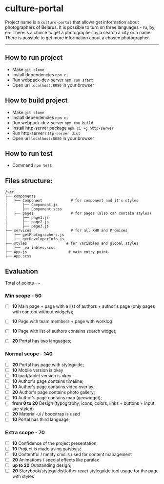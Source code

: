 # culture-portal
Project name is a `culture-portal` that allows get information about photographers of Belarus.
It is possible to turn on three languages - ru, by, en.
There is a choice to get a photographer by a search a city or a name.
There is possible to get more information about a chosen photographer.

****
## How to run project
* Make `git clone`
* Install dependencies `npm ci`
* Run webpack-dev-server `npm run start`
* Open url `localhost:8080` in your browser

## How to build project
* Make `git clone`
* Install dependencies `npm ci`
* Run webpack-dev-server `npm run build`
* Install http-server package `npm ci -g http-server`
* Run http-server `http-server dist`
* Open url `localhost:8080` in your browser

## How to run test
* Command `npm test`


## Files structure:
```
/src
├── components
│   ├── Component             # for component and it's styles
|       ├── Component.js
|       ├── Component.scss
│   ├── pages                 # for pages (also can contain styles)
|       ├── page1.js
|       ├── page2.js
|       ├── page3.js
├── services                  # for all XHR and Promises
│   ├── getPhotographers.js
│   ├── getDeveloperInfo.js
├── styles                  # for variables and global styles
│   ├── _variables.scss
├── App.js                   # main entry point.
├── App.scss
```

## Evaluation

Total of points - **-**

### Min scope - **50**
- [ ] **10** Main page + page with a list of authors + author's page (only pages with content without widgets);
- [ ] **10** Page with team members + page with worklog
- [ ] **10** Page with list of authors contains search widget;
- [ ] **20** Portal has two languages;


### Normal scope - **140**
- [ ] **20** Portal has page with styleguide;
- [ ] **10** Mobile version is okey
- [ ] **10** Ipad/tablet version is okey
- [ ] **10** Author's page contains timeline;
- [ ] **10** Author's page contains video overlay;
- [ ] **20** Author's page contains photo gallery;
- [ ] **10** Author's page contains map (geowidget);
- [ ] **from 0 to 20** Design (typography, icons, colors, links + buttons + input are styled)
- [ ] **20** Material-ui / bootstrap is used
- [ ] **10** Portal has third language;

### Extra scope - **70**
- [ ] **10** Confidence of the project presentation;
- [ ] **10** Project is made using gatsbyjs;
- [ ] **10** Contentful / netlify cms is used for content management
- [ ] **20** Animations / special effects like paralax
- [ ] **up to 20** Outstanding design;
- [ ] **20** Storybook/styleguidist/other react styleguide tool usage for the page with styles
